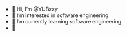 - 👋 Hi, I’m @YUBzzy
- 👀 I’m interested in software engineering 
- 🌱 I’m currently learning software engineering 
- 💞️ 

<!---
YUBzzy/YUBzzy is a ✨ special ✨ repository because its `README.md` (this file) appears on your GitHub profile.
You can click the Preview link to take a look at your changes.
--->
